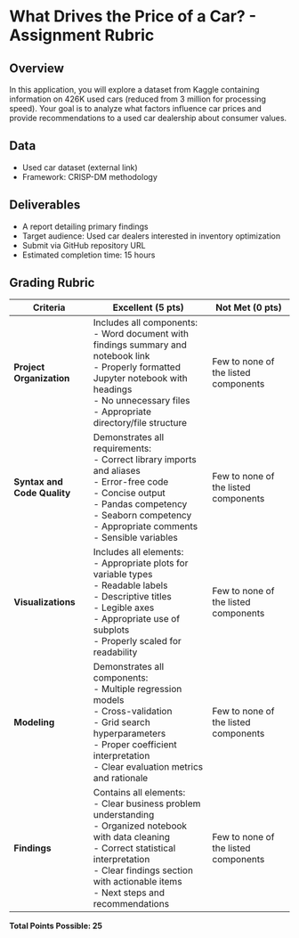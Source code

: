 # What Drives the Price of a Car? - Assignment Rubric

## Overview
In this application, you will explore a dataset from Kaggle containing information on 426K used cars (reduced from 3 million for processing speed). Your goal is to analyze what factors influence car prices and provide recommendations to a used car dealership about consumer values.

## Data
- Used car dataset (external link)
- Framework: CRISP-DM methodology

## Deliverables
- A report detailing primary findings
- Target audience: Used car dealers interested in inventory optimization
- Submit via GitHub repository URL
- Estimated completion time: 15 hours

## Grading Rubric

| Criteria | Excellent (5 pts) | Not Met (0 pts) |
|----------|------------------|-----------------|
| **Project Organization** | Includes all components:<br>- Word document with findings summary and notebook link<br>- Properly formatted Jupyter notebook with headings<br>- No unnecessary files<br>- Appropriate directory/file structure | Few to none of the listed components |
| **Syntax and Code Quality** | Demonstrates all requirements:<br>- Correct library imports and aliases<br>- Error-free code<br>- Concise output<br>- Pandas competency<br>- Seaborn competency<br>- Appropriate comments<br>- Sensible variables | Few to none of the listed components |
| **Visualizations** | Includes all elements:<br>- Appropriate plots for variable types<br>- Readable labels<br>- Descriptive titles<br>- Legible axes<br>- Appropriate use of subplots<br>- Properly scaled for readability | Few to none of the listed components |
| **Modeling** | Demonstrates all components:<br>- Multiple regression models<br>- Cross-validation<br>- Grid search hyperparameters<br>- Proper coefficient interpretation<br>- Clear evaluation metrics and rationale | Few to none of the listed components |
| **Findings** | Contains all elements:<br>- Clear business problem understanding<br>- Organized notebook with data cleaning<br>- Correct statistical interpretation<br>- Clear findings section with actionable items<br>- Next steps and recommendations | Few to none of the listed components |

**Total Points Possible: 25**